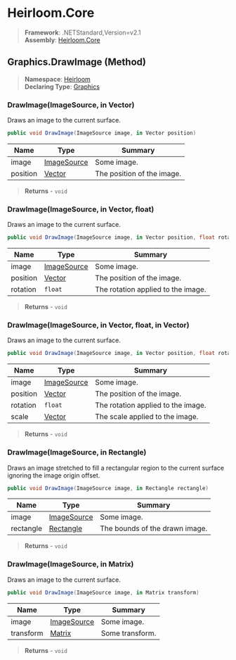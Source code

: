 # Heirloom.Core

> **Framework**: .NETStandard,Version=v2.1  
> **Assembly**: [Heirloom.Core][0]

## Graphics.DrawImage (Method)

> **Namespace**: [Heirloom][0]  
> **Declaring Type**: [Graphics][1]

### DrawImage(ImageSource, in Vector)

Draws an image to the current surface.

```cs
public void DrawImage(ImageSource image, in Vector position)
```

| Name     | Type             | Summary                    |
|----------|------------------|----------------------------|
| image    | [ImageSource][2] | Some image.                |
| position | [Vector][3]      | The position of the image. |

> **Returns** - `void`

### DrawImage(ImageSource, in Vector, float)

Draws an image to the current surface.

```cs
public void DrawImage(ImageSource image, in Vector position, float rotation)
```

| Name     | Type             | Summary                            |
|----------|------------------|------------------------------------|
| image    | [ImageSource][2] | Some image.                        |
| position | [Vector][3]      | The position of the image.         |
| rotation | `float`          | The rotation applied to the image. |

> **Returns** - `void`

### DrawImage(ImageSource, in Vector, float, in Vector)

Draws an image to the current surface.

```cs
public void DrawImage(ImageSource image, in Vector position, float rotation, in Vector scale)
```

| Name     | Type             | Summary                            |
|----------|------------------|------------------------------------|
| image    | [ImageSource][2] | Some image.                        |
| position | [Vector][3]      | The position of the image.         |
| rotation | `float`          | The rotation applied to the image. |
| scale    | [Vector][3]      | The scale applied to the image.    |

> **Returns** - `void`

### DrawImage(ImageSource, in Rectangle)

Draws an image stretched to fill a rectangular region to the current surface ignoring the image origin offset.

```cs
public void DrawImage(ImageSource image, in Rectangle rectangle)
```

| Name      | Type             | Summary                        |
|-----------|------------------|--------------------------------|
| image     | [ImageSource][2] | Some image.                    |
| rectangle | [Rectangle][4]   | The bounds of the drawn image. |

> **Returns** - `void`

### DrawImage(ImageSource, in Matrix)

Draws an image to the current surface.

```cs
public void DrawImage(ImageSource image, in Matrix transform)
```

| Name      | Type             | Summary         |
|-----------|------------------|-----------------|
| image     | [ImageSource][2] | Some image.     |
| transform | [Matrix][5]      | Some transform. |

> **Returns** - `void`

[0]: ../../../Heirloom.Core.md
[1]: ../Graphics.md
[2]: ../ImageSource.md
[3]: ../Vector.md
[4]: ../Rectangle.md
[5]: ../Matrix.md

